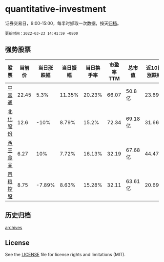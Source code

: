 # quantitative-investment

证券交易日，9:00-15:00，每半时抓取一次数据，按天[归档](archives)。

`更新时间：2022-03-23 14:41:59 +0800`

## 强势股票

|股票|当前价|当日涨跌幅|当日振幅|当日换手率|市盈率TTM|总市值|近10日涨跌幅|
|----|----|----|----|----|----|----|----|
|[中富通](https://xueqiu.com/S/SZ300560)|22.45|5.3%|11.35%|20.23%|66.07|50.8亿|23.69%|
|[北化股份](https://xueqiu.com/S/SZ002246)|12.6|-10%|8.79%|15.2%|72.34|69.18亿|31.66%|
|[西王食品](https://xueqiu.com/S/SZ000639)|6.27|10%|7.72%|16.13%|32.19|67.68亿|44.47%|
|[京粮控股](https://xueqiu.com/S/SZ000505)|8.75|-7.89%|8.63%|15.28%|32.11|63.61亿|20.69%|

## 历史归档

[archives](archives)

## License

See the [LICENSE](LICENSE) file for license rights and limitations (MIT).